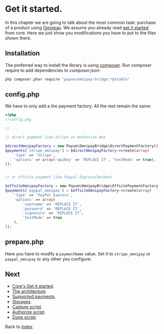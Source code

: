 # Get it started.

In this chapter we are going to talk about the most common task: purchase of a product using [Omnipay](https://github.com/omnipay/omnipay).
We assume you already read [get it started](https://github.com/Payum/Core/blob/master/Resources/docs/get-it-started.md) from core.
Here we just show you modifications you have to put to the files shown there.

## Installation

The preferred way to install the library is using [composer](http://getcomposer.org/).
Run composer require to add dependencies to _composer.json_:

```bash
php composer.phar require "payum/omnipay-bridge:*@stable"
```

## config.php

We have to only add a the payment factory. All the rest remain the same:

```php
<?php
//config.php

// ...

// direct payment like Stripe or Authorize.Net

$directOmnipayFactory = new Payum\OmnipayBridge\DirectPaymentFactory();
$payments['stripe_omnipay'] = $directOmnipayFactory->create(array(
    'type' => 'Stripe',
    'options' => array('apiKey' => 'REPLACE IT', 'testMode' => true),
));


// or offsite payment like Paypal ExpressCheckout

$offsiteOmnipayFactory = new Payum\OmnipayBridge\OffsitePaymentFactory();
$payments['paypal_omnipay'] = $offsiteOmnipayFactory->create(array(
    'type' => 'PayPal_Express',
    'options' => array(
        'username' => 'REPLACE IT', 
        'password' => 'REPLACE IT',
        'signature' => 'REPLACE IT',
        'testMode' => true
    ),
));
```

## prepare.php

Here you have to modify a `paymentName` value. Set it to `stripe_omnipay` or `paypal_omnipay` or any other you configure.

## Next

* [Core's Get it started](https://github.com/Payum/Core/blob/master/Resources/docs/get-it-started.md).
* [The architecture](https://github.com/Payum/Core/blob/master/Resources/docs/the-architecture.md).
* [Supported payments](https://github.com/Payum/Core/blob/master/Resources/docs/supported-payments.md).
* [Storages](https://github.com/Payum/Core/blob/master/Resources/docs/storages.md).
* [Capture script](https://github.com/Payum/Core/blob/master/Resources/docs/capture-script.md).
* [Authorize script](https://github.com/Payum/Core/blob/master/Resources/docs/authorize-script.md).
* [Done script](https://github.com/Payum/Core/blob/master/Resources/docs/done-script.md).

Back to [index](index.md).
